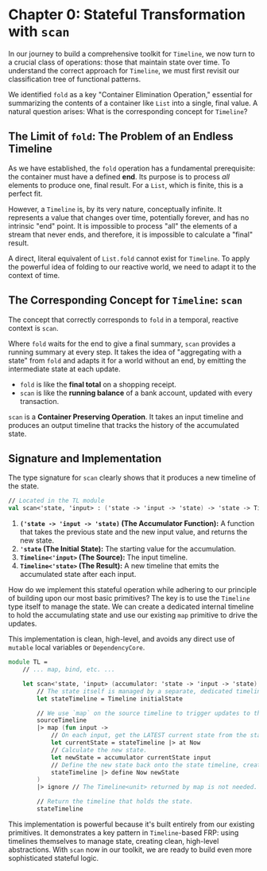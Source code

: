 # Chapter 0: Stateful Transformation with `scan`

In our journey to build a comprehensive toolkit for `Timeline`, we now turn to a crucial class of operations: those that maintain state over time. To understand the correct approach for `Timeline`, we must first revisit our classification tree of functional patterns.

We identified `fold` as a key "Container Elimination Operation," essential for summarizing the contents of a container like `List` into a single, final value. A natural question arises: What is the corresponding concept for `Timeline`?

## The Limit of `fold`: The Problem of an Endless Timeline

As we have established, the `fold` operation has a fundamental prerequisite: the container must have a defined **end**. Its purpose is to process *all* elements to produce one, final result. For a `List`, which is finite, this is a perfect fit.

However, a `Timeline` is, by its very nature, conceptually infinite. It represents a value that changes over time, potentially forever, and has no intrinsic "end" point. It is impossible to process "all" the elements of a stream that never ends, and therefore, it is impossible to calculate a "final" result.

A direct, literal equivalent of `List.fold` cannot exist for `Timeline`. To apply the powerful idea of folding to our reactive world, we need to adapt it to the context of time.

## The Corresponding Concept for `Timeline`: `scan`

The concept that correctly corresponds to `fold` in a temporal, reactive context is `scan`.

Where `fold` waits for the end to give a final summary, `scan` provides a running summary at every step. It takes the idea of "aggregating with a state" from `fold` and adapts it for a world without an end, by emitting the intermediate state at each update.

* `fold` is like the **final total** on a shopping receipt.
* `scan` is like the **running balance** of a bank account, updated with every transaction.

`scan` is a **Container Preserving Operation**. It takes an input timeline and produces an output timeline that tracks the history of the accumulated state.

## Signature and Implementation

The type signature for `scan` clearly shows that it produces a new timeline of the state.

```fsharp
// Located in the TL module
val scan<'state, 'input> : ('state -> 'input -> 'state) -> 'state -> Timeline<'input> -> Timeline<'state>
```

1.  **`('state -> 'input -> 'state)` (The Accumulator Function):** A function that takes the previous state and the new input value, and returns the new state.
2.  **`'state` (The Initial State):** The starting value for the accumulation.
3.  **`Timeline<'input>` (The Source):** The input timeline.
4.  **`Timeline<'state>` (The Result):** A new timeline that emits the accumulated state after each input.

How do we implement this stateful operation while adhering to our principle of building upon our most basic primitives? The key is to use the `Timeline` type itself to manage the state. We can create a dedicated internal timeline to hold the accumulating state and use our existing `map` primitive to drive the updates.

This implementation is clean, high-level, and avoids any direct use of `mutable` local variables or `DependencyCore`.

```fsharp
module TL =
    // ... map, bind, etc. ...

    let scan<'state, 'input> (accumulator: 'state -> 'input -> 'state) (initialState: 'state) (sourceTimeline: Timeline<'input>) : Timeline<'state> =
        // The state itself is managed by a separate, dedicated timeline.
        let stateTimeline = Timeline initialState

        // We use `map` on the source timeline to trigger updates to the state timeline.
        sourceTimeline
        |> map (fun input ->
            // On each input, get the LATEST current state from the state timeline.
            let currentState = stateTimeline |> at Now
            // Calculate the new state.
            let newState = accumulator currentState input
            // Define the new state back onto the state timeline, creating a feedback loop.
            stateTimeline |> define Now newState
        )
        |> ignore // The Timeline<unit> returned by map is not needed.

        // Return the timeline that holds the state.
        stateTimeline
```

This implementation is powerful because it's built entirely from our existing primitives. It demonstrates a key pattern in `Timeline`-based FRP: using timelines themselves to manage state, creating clean, high-level abstractions. With `scan` now in our toolkit, we are ready to build even more sophisticated stateful logic.
